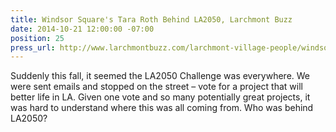 ```yaml
---
title: Windsor Square's Tara Roth Behind LA2050, Larchmont Buzz
date: 2014-10-21 12:00:00 -07:00
position: 25
press_url: http://www.larchmontbuzz.com/larchmont-village-people/windsor-square-s-tara-roth-behind-la2050/
---
```


Suddenly this fall, it seemed the LA2050 Challenge was everywhere. We were sent emails and stopped on the street – vote for a project that will better life in LA. Given one vote and so many potentially great projects, it was hard to understand where this was all coming from. Who was behind LA2050?
